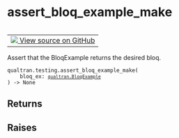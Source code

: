 # assert_bloq_example_make


<table class="tfo-notebook-buttons tfo-api nocontent" align="left">
<td>
  <a target="_blank" href="https://github.com/quantumlib/Qualtran/blob/main/qualtran/testing.py#L362-L376">
    <img src="https://www.tensorflow.org/images/GitHub-Mark-32px.png" />
    View source on GitHub
  </a>
</td>
</table>



Assert that the BloqExample returns the desired bloq.


<pre class="devsite-click-to-copy prettyprint lang-py tfo-signature-link">
<code>qualtran.testing.assert_bloq_example_make(
    bloq_ex: <a href="../../qualtran/BloqExample.html"><code>qualtran.BloqExample</code></a>
) -> None
</code></pre>



<!-- Placeholder for "Used in" -->


<h2 class="add-link">Returns</h2>




<h2 class="add-link">Raises</h2>


